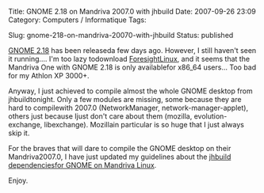 Title: GNOME 2.18 on Mandriva 2007.0 with jhbuild
Date: 2007-09-26 23:09
Category: Computers / Informatique
Tags:

Slug: gnome-218-on-mandriva-20070-with-jhbuild
Status: published

[GNOME 2.18](\%22http://www.gnome.org/start/2.18/\%22) has been releaseda few days ago. However, I still haven't seen it running.... I'm too lazy todownload [ForesightLinux](\%22http://www.rpath.org/rbuilder/project/foresight/release?id=5451\%22), and it seems that the Mandriva One with GNOME 2.18 is only availablefor x86\_64 users... Too bad for my Athlon XP 3000+.  
  
Anyway, I just achieved to compile almost the whole GNOME desktop from jhbuildtonight. Only a few modules are missing, some because they are hard to compilewith 2007.0 (NetworkManager, network-manager-applet), others just because Ijust don't care about them (mozilla, evolution-exchange, libexchange). Mozillain particular is so huge that I just always skip it.  
  
For the braves that will dare to compile the GNOME desktop on their Mandriva2007.0, I have just updated my guidelines about the [jhbuild dependenciesfor GNOME on Mandriva Linux](\%22http://live.gnome.org/JhbuildDependencies/MandrivaLinux\%22).  
  
Enjoy.
